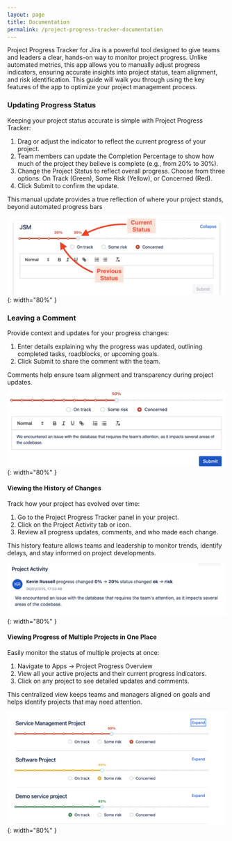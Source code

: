 ```yaml
---
layout: page
title: Documentation
permalink: /project-progress-tracker-documentation
---
```


Project Progress Tracker for Jira is a powerful tool designed to give teams and leaders a clear, hands-on way to monitor project progress. Unlike automated metrics, this app allows you to manually adjust progress indicators, ensuring accurate insights into project status, team alignment, and risk identification. This guide will walk you through using the key features of the app to optimize your project management process.


<!--#### How to find plugin-->

<!--TODO-->

### Updating Progress Status

Keeping your project status accurate is simple with Project Progress Tracker:

1. Drag or adjust the indicator to reflect the current progress of your project.
2. Team members can update the Completion Percentage to show how much of the project they believe is complete (e.g., from 20% to 30%).
3. Change the Project Status to reflect overall progress. Choose from three options: On Track (Green), Some Risk (Yellow), or Concerned (Red).
4. Click Submit to confirm the update.

This manual update provides a true reflection of where your project stands, beyond automated progress bars


![update](/assets/images/status-change.png){: width="80%" }

### Leaving a Comment

Provide context and updates for your progress changes:

1. Enter details explaining why the progress was updated, outlining completed tasks, roadblocks, or upcoming goals.
2. Click Submit to share the comment with the team.

Comments help ensure team alignment and transparency during project updates.


![update](/assets/images/comment.png){: width="80%" }

#### Viewing the History of Changes

Track how your project has evolved over time:

1. Go to the Project Progress Tracker panel in your project.
2. Click on the Project Activity tab or icon.
3. Review all progress updates, comments, and who made each change.

This history feature allows teams and leadership to monitor trends, identify delays, and stay informed on project developments.


![update](/assets/images/history.png){: width="80%" }

#### Viewing Progress of Multiple Projects in One Place


Easily monitor the status of multiple projects at once:

1. Navigate to Apps → Project Progress Overview
2. View all your active projects and their current progress indicators.
3. Click on any project to see detailed updates and comments.

This centralized view keeps teams and managers aligned on goals and helps identify projects that may need attention.


![update](/assets/images/all-projects.png){: width="80%" }
